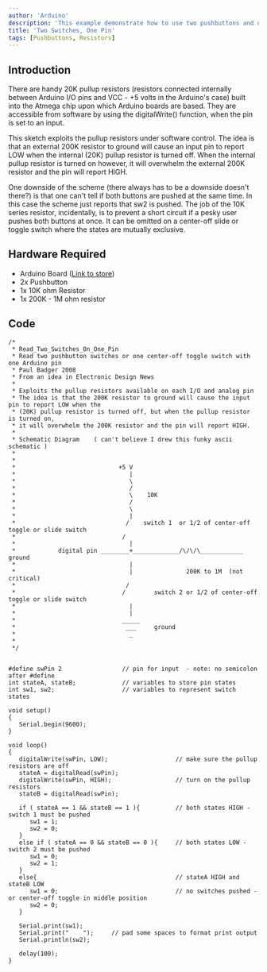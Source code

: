 ```yaml
---
author: 'Arduino'
description: 'This example demonstrate how to use two pushbuttons and distunguish between them using only one pin on your Arduino'
title: 'Two Switches, One Pin'
tags: [Pushbuttons, Resistors]
---
```


## Introduction
There are handy 20K pullup resistors (resistors connected internally between Arduino I/O pins and VCC - +5 volts in the Arduino's case) built into the Atmega chip upon which Arduino boards are based. They are accessible from software by using the digitalWrite() function, when the pin is set to an input.

This sketch exploits the pullup resistors under software control. The idea is that an external 200K resistor to ground will cause an input pin to report LOW when the internal (20K) pullup resistor is turned off. When the internal pullup resistor is turned on however, it will overwhelm the external 200K resistor and the pin will report HIGH.

One downside of the scheme (there always has to be a downside doesn't there?) is that one can't tell if both buttons are pushed at the same time. In this case the scheme just reports that sw2 is pushed. The job of the 10K series resistor, incidentally, is to prevent a short circuit if a pesky user pushes both buttons at once. It can be omitted on a center-off slide or toggle switch where the states are mutually exclusive.


## Hardware Required
- Arduino Board ([Link to store](https://store.arduino.cc/))
- 2x Pushbutton
- 1x 10K ohm Resistor
- 1x 200K - 1M ohm resistor

## Code
```arduino
/*
 * Read_Two_Switches_On_One_Pin
 * Read two pushbutton switches or one center-off toggle switch with one Arduino pin
 * Paul Badger 2008 
 * From an idea in Electronic Design News
 *
 * Exploits the pullup resistors available on each I/O and analog pin
 * The idea is that the 200K resistor to ground will cause the input pin to report LOW when the 
 * (20K) pullup resistor is turned off, but when the pullup resistor is turned on, 
 * it will overwhelm the 200K resistor and the pin will report HIGH.
 *
 * Schematic Diagram    ( can't believe I drew this funky ascii schematic )     
 *
 *
 *                             +5 V
 *                                |
 *                                \
 *                                /   
 *                                \    10K
 *                                /
 *                                \
 *                                |
 *                               /    switch 1  or 1/2 of center-off toggle or slide switch
 *                              /       
 *                                |
 *            digital pin ________+_____________/\/\/\____________   ground              
 *                                |               
 *                                |               200K to 1M  (not critical)
 *                               /   
 *                              /        switch 2 or 1/2 of center-off toggle or slide switch
 *                                |
 *                                |
 *                              _____   
 *                               ___     ground
 *                                _
 *
 */


#define swPin 2                 // pin for input  - note: no semicolon after #define
int stateA, stateB;             // variables to store pin states
int sw1, sw2;                   // variables to represent switch states 

void setup()                   
{
   Serial.begin(9600);
}

void loop()            
{
   digitalWrite(swPin, LOW);                   // make sure the pullup resistors are off
   stateA = digitalRead(swPin);
   digitalWrite(swPin, HIGH);                  // turn on the pullup resistors
   stateB = digitalRead(swPin);

   if ( stateA == 1 && stateB == 1 ){          // both states HIGH - switch 1 must be pushed
      sw1 = 1;
      sw2 = 0;
   }
   else if ( stateA == 0 && stateB == 0 ){     // both states LOW - switch 2 must be pushed
      sw1 = 0;
      sw2 = 1;
   }
   else{                                       // stateA HIGH and stateB LOW 
      sw1 = 0;                                 // no switches pushed - or center-off toggle in middle position
      sw2 = 0;
   }  

   Serial.print(sw1);
   Serial.print("    ");     // pad some spaces to format print output
   Serial.println(sw2);

   delay(100);  
}
```